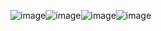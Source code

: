 ![image](https://github.com/user-attachments/assets/01f26c87-3eec-42a4-a9bf-c37e44e583ed)![image](https://github.com/user-attachments/assets/d7d07b69-30c5-41dd-aafa-c8ce6144c276)![image](https://github.com/user-attachments/assets/75520ce1-c5eb-4130-9528-20ec62ae7b81)![image](https://github.com/user-attachments/assets/bd2a1f79-f666-46cc-9619-836eb06dc660)




